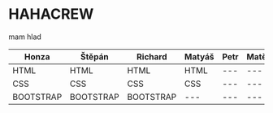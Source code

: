 # HAHACREW
mam hlad

| Honza          | Štěpán       |Richard|  Matyáš|Petr|Matěj|
| ------------- | ------------- |-------|--------|----|-----|
|HTML|HTML |HTML|HTML|---|---|
|CSS|CSS|CSS|CSS|---|---|
|BOOTSTRAP|BOOTSTRAP|BOOTSTRAP|---|---|---|
